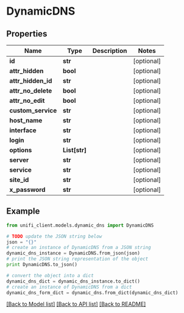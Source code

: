 # DynamicDNS


## Properties

Name | Type | Description | Notes
------------ | ------------- | ------------- | -------------
**id** | **str** |  | [optional] 
**attr_hidden** | **bool** |  | [optional] 
**attr_hidden_id** | **str** |  | [optional] 
**attr_no_delete** | **bool** |  | [optional] 
**attr_no_edit** | **bool** |  | [optional] 
**custom_service** | **str** |  | [optional] 
**host_name** | **str** |  | [optional] 
**interface** | **str** |  | [optional] 
**login** | **str** |  | [optional] 
**options** | **List[str]** |  | [optional] 
**server** | **str** |  | [optional] 
**service** | **str** |  | [optional] 
**site_id** | **str** |  | [optional] 
**x_password** | **str** |  | [optional] 

## Example

```python
from unifi_client.models.dynamic_dns import DynamicDNS

# TODO update the JSON string below
json = "{}"
# create an instance of DynamicDNS from a JSON string
dynamic_dns_instance = DynamicDNS.from_json(json)
# print the JSON string representation of the object
print DynamicDNS.to_json()

# convert the object into a dict
dynamic_dns_dict = dynamic_dns_instance.to_dict()
# create an instance of DynamicDNS from a dict
dynamic_dns_form_dict = dynamic_dns.from_dict(dynamic_dns_dict)
```
[[Back to Model list]](../README.md#documentation-for-models) [[Back to API list]](../README.md#documentation-for-api-endpoints) [[Back to README]](../README.md)


